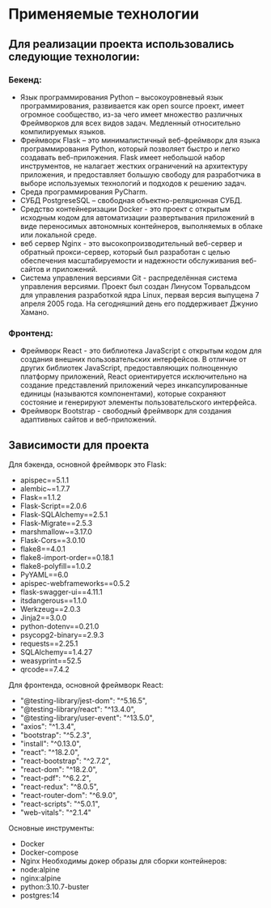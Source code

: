 # Применяемые технологии
## Для реализации проекта использовались следующие технологии:
### Бекенд:
- Язык программирования Python – высокоуровневый язык программирования, развивается как open source проект, имеет огромное сообщество, из-за чего имеет множество различных Фреймворков для всех видов задач. Медленный относительно компилируемых языков. 
- Фреймворк Flask – это минималистичный веб-фреймворк для языка программирования Python, который позволяет быстро и легко создавать веб-приложения. Flask имеет небольшой набор инструментов, не налагает жестких ограничений на архитектуру приложения, и предоставляет большую свободу для разработчика в выборе используемых технологий и подходов к решению задач.
- Среда программирования PyCharm.
- СУБД PostgreseSQL – свободная объектно-реляционная СУБД.
- Средство контейнеризации Docker - это проект с открытым исходным кодом для автоматизации развертывания приложений в виде переносимых автономных контейнеров, выполняемых в облаке или локальной среде.
- веб сервер Nginx - это высокопроизводительный веб-сервер и обратный прокси-сервер, который был разработан с целью обеспечения масштабируемости и надежности обслуживания веб-сайтов и приложений. 
- Система управления версиями Git - распределённая система управления версиями. Проект был создан Линусом Торвальдсом для управления разработкой ядра Linux, первая версия выпущена 7 апреля 2005 года. На сегодняшний день его поддерживает Джунио Хамано.

### Фронтенд:
- Фреймворк React - это библиотека JavaScript с открытым кодом для создания внешних пользовательских интерфейсов. В отличие от других библиотек JavaScript, предоставляющих полноценную платформу приложений, React ориентируется исключительно на создание представлений приложений через инкапсулированные единицы (называются компонентами), которые сохраняют состояние и генерируют элементы пользовательского интерфейса.
- Фреймворк Bootstrap - свободный фреймворк для создания адаптивных сайтов и веб-приложений. 

## Зависимости для проекта
Для бэкенда, основной фреймворк это Flask:
- apispec==5.1.1
- alembic~=1.7.7
- Flask==1.1.2
- Flask-Script==2.0.6
- Flask-SQLAlchemy==2.5.1
- Flask-Migrate==2.5.3
- marshmallow~=3.17.0
- Flask-Cors==3.0.10
- flake8==4.0.1
- flake8-import-order==0.18.1
- flake8-polyfill==1.0.2
- PyYAML==6.0
- apispec-webframeworks==0.5.2
- flask-swagger-ui==4.11.1
- itsdangerous==1.1.0
- Werkzeug==2.0.3
- Jinja2==3.0.0
- python-dotenv==0.21.0
- psycopg2-binary==2.9.3
- requests==2.25.1
- SQLAlchemy==1.4.27
- weasyprint==52.5
- qrcode==7.4.2

Для фронтенда, основной фреймворк React:
- "@testing-library/jest-dom": "^5.16.5",
- "@testing-library/react": "^13.4.0",
- "@testing-library/user-event": "^13.5.0",
- "axios": "^1.3.4",
- "bootstrap": "^5.2.3",
- "install": "^0.13.0",
- "react": "^18.2.0",
- "react-bootstrap": "^2.7.2",
- "react-dom": "^18.2.0",
- "react-pdf": "^6.2.2",
- "react-redux": "^8.0.5",
- "react-router-dom": "^6.9.0",
- "react-scripts": "^5.0.1",
- "web-vitals": "^2.1.4"

Основные инструменты:
- Docker
- Docker-compose
- Nginx 
Необходимы докер образы для сборки контейнеров:
- node:alpine
- nginx:alpine
- python:3.10.7-buster
- postgres:14
